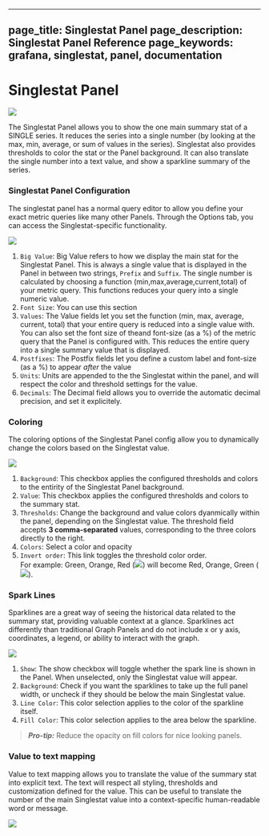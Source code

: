 ----
page_title: Singlestat Panel
page_description: Singlestat Panel Reference
page_keywords: grafana, singlestat, panel, documentation
---

# Singlestat Panel

![](/img/v1/singlestat_panel2.png)

The Singlestat Panel allows you to show the one main summary stat of a SINGLE series. It reduces the series into a single number (by looking at the max, min, average, or sum of values in the series). Singlestat also provides thresholds to color the stat or the Panel background. It can also translate the single number into a text value, and show a sparkline summary of the series.

### Singlestat Panel Configuration

The singlestat panel has a normal query editor to allow you define your exact metric queries like many other Panels. Through the Options tab, you can access the Singlestat-specific functionality.

<img class="no-shadow" src="/img/v1/Singlestat-BaseSettings.png">

1. `Big Value`: Big Value refers to how we display the main stat for the Singlestat Panel. This is always a single value that is displayed in the Panel in between two strings, `Prefix` and  `Suffix`. The single number is calculated by choosing a function (min,max,average,current,total) of your metric query. This functions reduces your query into a single numeric value.
2. `Font Size`: You can use this section 
3. `Values`: The Value fields let you set the function (min, max, average, current, total) that your entire query is reduced into a single value with. You can also set the font size of theand font-size (as a %) of the metric query that the Panel is configured with. This reduces the entire query into a single summary value that is displayed.
4. `Postfixes`: The Postfix fields let you define a custom label and font-size (as a %) to appear *after* the value
5. `Units`: Units are appended to the the Singlestat  within the panel, and will respect the color and threshold settings for the value.
6. `Decimals`: The Decimal field allows you to override the automatic decimal precision, and set it explicitely.

### Coloring

The coloring options of the Singlestat Panel config allow you to dynamically change the colors based on the Singlestat value.

<img class="no-shadow" src="/img/v1/Singlestat-Coloring.png">

1. `Background`: This checkbox applies the configured thresholds and colors to the entirity of the Singlestat Panel background.
2. `Value`: This checkbox applies the configured thresholds and colors to the summary stat.
3. `Thresholds`: Change the background and value colors dyanmically within the panel, depending on the Singlestat value. The threshold field accepts **3 comma-separated** values, corresponding to the three colors directly to the right.
4. `Colors`: Select a color and opacity
5. `Invert order`: This link toggles the threshold color order.</br>For example: Green, Orange, Red (<img class="no-shadow" src="/img/v1/gyr.png">) will become Red, Orange, Green (<img class="no-shadow" src="/img/v1/ryg.png">).

### Spark Lines

Sparklines are a great way of seeing the historical data related to the summary stat, providing valuable context at a glance. Sparklines act differently than traditional Graph Panels and do not include x or y axis, coordinates, a legend, or ability to interact with the graph.

<img class="no-shadow" src="/img/v1/Singlestat-Sparklines.png">

1. `Show`: The show checkbox will toggle whether the spark line is shown in the Panel. When unselected, only the Singlestat value will appear.
2. `Background`: Check if you want the sparklines to take up the full panel width, or uncheck if they should be below the main Singlestat value.
3. `Line Color`: This color selection applies to the color of the sparkline itself.
4. `Fill Color`: This color selection applies to the area below the sparkline.

> ***Pro-tip:*** Reduce the opacity on  fill colors for nice looking panels.

### Value to text mapping

Value to text mapping allows you to translate the value of the summary stat into explicit text. The text will respect all styling, thresholds and customization defined for the value. This can be useful to translate the number of the main Singlestat value into a context-specific human-readable word or message.

<img class="no-shadow" src="/img/v1/Singlestat-ValueMapping.png">


